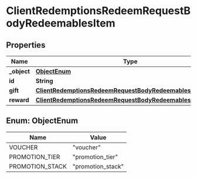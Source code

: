 

# ClientRedemptionsRedeemRequestBodyRedeemablesItem


## Properties

| Name | Type | Description |
|------------ | ------------- | ------------- |
|**_object** | [**ObjectEnum**](#ObjectEnum) |  |
|**id** | **String** |  |
|**gift** | [**ClientRedemptionsRedeemRequestBodyRedeemablesItemGift**](ClientRedemptionsRedeemRequestBodyRedeemablesItemGift.md) |  |
|**reward** | [**ClientRedemptionsRedeemRequestBodyRedeemablesItemReward**](ClientRedemptionsRedeemRequestBodyRedeemablesItemReward.md) |  |



## Enum: ObjectEnum

| Name | Value |
|---- | -----|
| VOUCHER | &quot;voucher&quot; |
| PROMOTION_TIER | &quot;promotion_tier&quot; |
| PROMOTION_STACK | &quot;promotion_stack&quot; |



